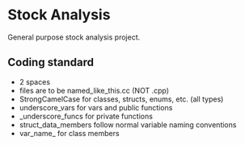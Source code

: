 # Stock Analysis
General purpose stock analysis project.

## Coding standard
- 2 spaces
- files are to be named_like_this.cc (NOT .cpp)
- StrongCamelCase for classes, structs, enums, etc. (all types)
- underscore_vars for vars and public functions
- _underscore_funcs for private functions
- struct_data_members follow normal variable naming conventions
- var_name_ for class members
